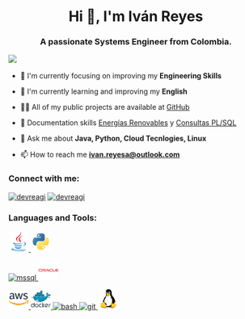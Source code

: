 <h1 align="center">Hi 👋, I'm Iván Reyes</h1>
<h3 align="center">A passionate Systems Engineer from Colombia.</h3>

![](https://komarev.com/ghpvc/?username=devreagi&color=brightgreen&style=flat-square&label=Guests)


- 🔭 I'm currently focusing on improving my **Engineering Skills**

- 🌱 I'm currently learning and improving my **English**

- 👨‍💻 All of my public projects are available at [GitHub](https://github.com/devreagi)

- 📝 Documentation skills [Energías Renovables](https://devreagi.gitbook.io/inicio/) y [Consultas PL/SQL](https://devreagi.gitbook.io/consultasoracle/)

- 💬 Ask me about **Java, Python, Cloud Tecnlogies, Linux**

- 📫 How to reach me **ivan.reyesa@outlook.com**

<h3 align="left">Connect with me:</h3>
<p align="left">
<a href="https://linkedin.com/in/devreagi" target="blank"><img align="center" src="https://raw.githubusercontent.com/rahuldkjain/github-profile-readme-generator/master/src/images/icons/Social/linked-in-alt.svg" alt="devreagi" height="30" width="40" /></a>
<a href="https://twitter.com/devreagi" target="blank"><img align="center" src="https://raw.githubusercontent.com/rahuldkjain/github-profile-readme-generator/master/src/images/icons/Social/twitter.svg" alt="devreagi" height="30" width="40" /></a>
</p>

<h3 align="left">Languages and Tools:</h3>
<p align="left">
<p align="left">
  <a href="https://www.java.com" target="_blank" rel="noreferrer">
    <img src="https://raw.githubusercontent.com/devicons/devicon/master/icons/java/java-original.svg" alt="java" width="40" height="40" />
  </a>
    <a href="https://www.python.org" target="_blank" rel="noreferrer">
    <img src="https://raw.githubusercontent.com/devicons/devicon/master/icons/python/python-original.svg" alt="python" width="40" height="40" />
  </a>
</p>
<p align="left">
  <a href="https://www.microsoft.com/en-us/sql-server" target="_blank" rel="noreferrer">
    <img src="https://www.svgrepo.com/show/303229/microsoft-sql-server-logo.svg" alt="mssql" width="40" height="40" />
  </a>
  <a href="https://www.oracle.com/" target="_blank" rel="noreferrer">
    <img src="https://raw.githubusercontent.com/devicons/devicon/master/icons/oracle/oracle-original.svg" alt="oracle" width="40" height="40" />
  </a>
</p>
<p align="left">
  <a href="https://aws.amazon.com" target="_blank" rel="noreferrer">
    <img src="https://raw.githubusercontent.com/devicons/devicon/master/icons/amazonwebservices/amazonwebservices-original-wordmark.svg" alt="aws" width="40" height="40" />
  </a>
  <a href="https://www.docker.com/" target="_blank" rel="noreferrer">
    <img src="https://raw.githubusercontent.com/devicons/devicon/master/icons/docker/docker-original-wordmark.svg" alt="docker" width="40" height="40" />
  </a>
  <a href="https://www.gnu.org/software/bash/" target="_blank" rel="noreferrer">
    <img src="https://www.vectorlogo.zone/logos/gnu_bash/gnu_bash-icon.svg" alt="bash" width="40" height="40" />
  </a>
  <a href="https://git-scm.com/" target="_blank" rel="noreferrer">
    <img src="https://www.vectorlogo.zone/logos/git-scm/git-scm-icon.svg" alt="git" width="40" height="40" />
  </a>
  <a href="https://www.linux.org/" target="_blank" rel="noreferrer">
    <img src="https://raw.githubusercontent.com/devicons/devicon/master/icons/linux/linux-original.svg" alt="linux" width="40" height="40" />
  </a>
</p>
</p>
